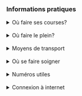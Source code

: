 ### Informations pratiques

<details>
<summary>Où faire ses courses?</summary>

- **CASINO shop (10min à pied)**  
2, grand rue
68230 TURCKHEIM  
_Horaires : Du Lundi au vendredi : 07:00 - 12:30 / 14:30 - 19:00 Samedi : 08:00 - 18:00_

- **SIMPLY Market**  
1, Faubourg des Vosges 68920 WINTZENHEIM  
_Horaires : Du Lundi au Samedi : 08h00 - 20h30_

- **E.LECLERC**  
12, rue Hertzog
68124 LOGELBACH/WINTZENHEIM  
_Horaires : Du Lundi au vendredi: 08h30 - 20h30 Samedi: 08h30 - 20h00_

- **CORA**  
Zone commerciale du Buhlfeld Houssen 68125 HOUSSEN COLMAR  
_Horaires : Du Lundi au vendredi: 08h30 - 21h00 Samedi: 08h30 - 20h00_

- **UNIS VERS BIO magasin BIOCOOP**  
36, route d’EGUISHEIM
68040 INGERSHEIM  
_Horaires : Du Lundi au samedi: 09h00 - 19h00_

- **SUPER U MUNSTER**  
Zone industrielle 68140 MUNSTER  
_Horaires : Du Lundi au jeudi: 08h00 - 19h30, Vendredi: 08h00 - 20h00, Samedi: 08h30 - 20h00_

</details>

<br />

<details>
<summary>Où faire le plein?</summary>

- **SIMPLY market**  
1, Faubourg des Vosges 68920
WINTZENHEIM  
_UNIQUEMENT CB 24h/24_

- **E.LECLERC**  
12, rue Hertzog
68124 LOGELBACH/WINTZENHEIM  
_Horaires : Du Lundi au Samedi: 08h30 - 18h00 CB 24h/24h_

- **CORA**  
Zone commerciale du Buhlfeld Houssen 68125 HOUSSEN COLMAR  
_Horaires : Du Lundi au samedi: 08h30 -18h00 CB 24h/24h_

</details>

<br />

<details>
<summary>Moyens de transport</summary>

De nombreux moyens de transports sont à votre disposition dans la vicinité du gîte.

- **Le bus Trace** dessert l’arrêt Tuileries, situé à 3min du gîte.  
La ligne de bus 8 traverse Colmar, jusqu’en son centre, et dispose d’un bus toutes les heures.
- **La gare de Turckheim** située au centre de Turckheim dispose aussi de nombreux trains qui desservent Colmar. Il est facile de rejoindre Strasbourg par exemple, ou d’autres villes notoires de la région.
 
</details>

<br />

<details>
<summary>Où se faire soigner</summary>

- **Médecin généraliste, Turckheim**  
**Mr et Mme BUCHELIN**  
5a place de la République 68230 TURCKHEIM  
Consulte les nourrissons, les enfants et adultes. 
_Consultations AVEC RDV le lundi matin, mercredi et vendredi après-midi. Consultations SANS RDV Mardi 16-19h, Mercredi et Vendredi 8h30-12h, Samedi 8h30-10h en alternance._

- **Hôpital Pasteur de Colmar**  
39, avenue de la Liberté
68000 COLMAR  
_Urgence 24h/24h_

</details>

<br />

<details>
<summary>Numéros utiles</summary>

- **15** : SAMU
- **17** : Police Secours
- **18** : Sapeurs Pompiers
- **112** : Numéro d’appel d’urgence Européen
- **114** : Numéro d'appel d'urgence pour les personnes sourdes et malentendantes

</details>

<br />

<details>

<summary>Connexion à internet</summary>

Les gîtes disposent d'une connexion internet très haut débit.

N'hésitez pas à nous demander pour y avoir accès.

**La connexion internet doit être utilisée de façon responsable, et dans les limites de la légalité.**

</details>